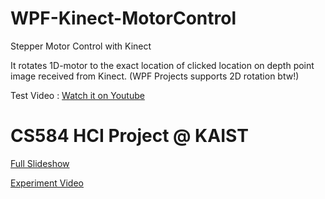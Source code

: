 # WPF-Kinect-MotorControl

Stepper Motor Control with Kinect

It rotates 1D-motor to the exact location of clicked location on depth point image received from Kinect. (WPF Projects supports 2D rotation btw!)

Test Video : [Watch it on Youtube](https://www.youtube.com/watch?v=52IMvLKpYQI)

# CS584 HCI Project @ KAIST

[Full Slideshow](https://docs.google.com/presentation/d/e/2PACX-1vTQjwZHR5yNopmhU3DrwJx8Mj1WJjMoVJQWYtGE6p0W4QhRWvgP8JC8IC5NJSxShIBv_UFA0Np1TkFa/pub?start=false&loop=false&delayms=60000)

[Experiment Video](https://www.youtube.com/watch?v=U3Ipgunlluw)
